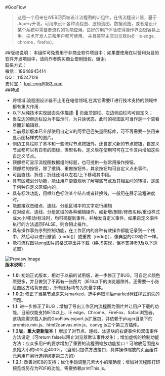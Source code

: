 #GooFlow
> 这是一个用来在WEB网页端设计流程图的UI组件，在线流程设计器，基于Jquery开发。可用来设计各种流程图、逻辑流图，数据流图，或者是设计某个系统中需要走流程的功能应用。良好的用户体验使得操作界面很容易上手，技术开发人员和用户都可使用。 并且兼容主流浏览器(ie8--ie edge，chrome，firefox)。

##版权说明：
本组件可免费用于非商业软件项目中；如果要使用在以营利为目的软件开发项目中，请向作者购买商业使用授权，谢谢。<br>
联系方式：<br>
微信：18648945414<br>
QQ： 115247126<br>
支付宝： fool-egg@163.com <br>
##特点
* 跨领域:流程图设计器不止用在电信领域,在其它需要IT进行技术支持的领域中都有重大作用. 
* 以下从纯技术实现层面具体描述:  页面顶部栏、左边侧边栏均可自定义； 
* 当左边的侧边栏设为不显示时，为只读状态，此时的视图区可当作是一个查看器而非编辑器。 
* 当前最新版本已全部使用自定义的阿里巴巴矢量图标库，可不再需要一张用来显示图标样式的图片。
* 侧边工具栏除了基本和一些流程节点按钮外，还自定义新的节点按钮，自定义节点都可以有自有的图标、类型名称，定义后在使用可可在工作区内增加这些自定义节点。 
* 顶部栏可显示流程图数据组的标题，也可提供一些常用操作按钮。 
* 顶部栏的按钮，除了撤销、重做按钮外，其余按钮均可自定义点击事件。 
* 可画直线、折线；折线还可以左右/上下移动其中段。 
* 具有区域划分功能，能让用户更直观地了解哪些节点及其相互间的转换，是属于何种自定义区域内的。 
* 具有标注功能，用橙红色标注某个结点或者转换线，一般用在展示流程进度时。 
* 能直接双击结点、连线、分组区域中的文字进行编辑 
* 在对结点、连线、分组区域的各种编辑操作，如新增/删除/修改名称/重设样式或大小/移动/标注时，均可捕捉到事件，并触发自定义事件，如果自定义事件执行的方法返回FALSE，则会阻止操作。
* 具有操作事务序列控制功能，在工作区内的各种有效操作都能记录到一个栈中，然后可以进行撤销（undo()）或重做（redo()），像典型的C/S软件一样。
* 能将流程图以png图片的格式导出并下载（纯JS实现，但不支持IE9及以下浏览器）

![Preview Image](https://git.oschina.net/uploads/images/2017/0531/145320_f0bb8c2c_472359.png "效果预览图")
<br>
**版本说明：** 
- **1.0**: 初始正式版本，相对于以前的试用版，进一步修正了BUG，可自定义颜色项更多，并且做到了不再有一张图片（IE10以下的浏览器除外，还需要一小张绘图区方格背景图），所有图标均匀为矢量字体。
- **1.0.2**: 修正了当某节点原来为marked，选中再取消后marked标红样式消失的问题。
- **1.1**: 进一步修正了BUG；增加了导出工作区内流程图为图片并让用户下载的功能，目前仅能支持IE10以上、IE edge、Chrome、FireFox、Safari浏览器，该功能需求载入新的GooFlow.export.js扩展包，并依赖于plugin目录下的promise.min.js、html2canvas.min.js、canvg.js三个第三方插件。 
- **1.2版，重大更新版本！** 增加了对节点、连线、泳道块的右键事件和双击事件方法设定（可return false以阻止浏览器默认事件发生）；增加虚线的绘制功能方法：应众多用户的要求增加了重要的流程图缩放功能接口！可缩放范围是从原始大小的50%至400%。（当前只提供方法接口，具体操作缩放的页面组件元素用户另行选择绑定第三方的）
- **1.2.1**: 改善对IE8的支持；优化手动调整元素大小的精确度；增加对流程图打印预览或另存为PDF的功能，需要依赖printThis.js。
<br>